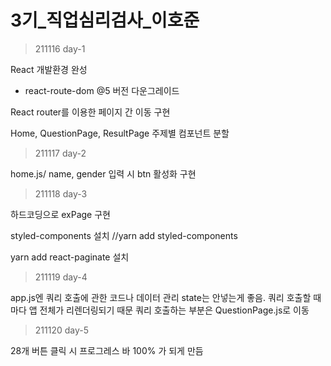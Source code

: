 # 3기_직업심리검사_이호준

> 211116 day-1

React 개발환경 완성
- react-route-dom @5 버전 다운그레이드

React router를 이용한 페이지 간 이동 구현

Home, QuestionPage, ResultPage 주제별 컴포넌트 분할

> 211117 day-2

home.js/ name, gender 입력 시 btn 활성화 구현

> 211118 day-3

하드코딩으로 exPage 구현

styled-components 설치
//yarn add styled-components

yarn add react-paginate 설치


> 211119 day-4

app.js엔 쿼리 호출에 관한 코드나 데이터 관리 state는 안넣는게 좋음. 
쿼리 호출할 때마다 앱 전체가 리렌더링되기 때문
쿼리 호출하는 부분은 QuestionPage.js로 이동


> 211120 day-5

28개 버튼 클릭 시 프로그레스 바 100% 가 되게 만듬
